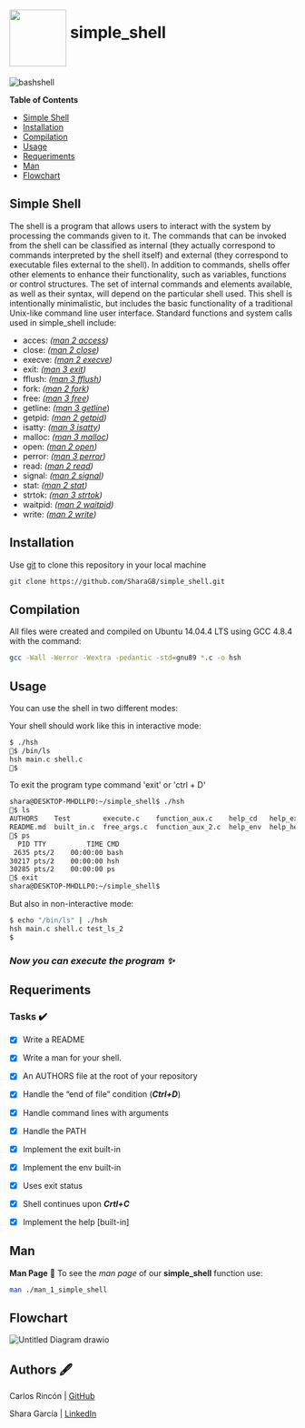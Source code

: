 # <a href="url"><img src="https://user-images.githubusercontent.com/90220978/145126989-7e3c2c83-88fc-477c-ad07-6294086651c2.jpg" align="middle" width="100" height="100"></a> simple_shell

![bashshell](https://user-images.githubusercontent.com/90220978/145126786-e6ada7f9-5a6e-4b41-b577-c3ec4a3ae756.png)


**Table of Contents**
- [Simple Shell](#simple-shell)
- [Installation](#installation)
- [Compilation](#compilation)
- [Usage](#usage)
- [Requeriments](#requeriments)
- [Man](#man)
- [Flowchart](#flowchart)

## Simple Shell
The shell is a program that allows users to interact with the system by processing the commands given to it. The commands that can be invoked from the shell can be classified as internal (they actually correspond to commands interpreted by the shell itself) and external (they correspond to executable files external to the shell). In addition to commands, shells offer other elements to enhance their functionality, such as variables, functions or control structures. The set of internal commands and elements available, as well as their syntax, will depend on the particular shell used.  This shell is intentionally minimalistic, but includes the basic functionality of a traditional Unix-like command line user interface.
Standard functions and system calls used in simple_shell include:

   - acces: *([man 2 access](https://man7.org/linux/man-pages/man2/access.2.html))*
   - close: *([man 2 close](https://man7.org/linux/man-pages/man2/close.2.html))*
   - execve: *([man 2 execve](https://man7.org/linux/man-pages/man2/execve.2.html))*
   - exit: *([man 3 exit](https://man7.org/linux/man-pages/man3/exit.3.html))*
   - fflush: *([man 3 fflush](https://man7.org/linux/man-pages/man3/fflush.3.html))*
   - fork: *([man 2 fork](https://man7.org/linux/man-pages/man2/fork.2.html))*
   - free: *([man 3 free](https://linux.die.net/man/3/free))*
   - getline: *([man 3 getline](https://man7.org/linux/man-pages/man3/getline.3.html)*)
   - getpid: *([man 2 getpid](https://man7.org/linux/man-pages/man2/getpid.2.html))*
   - isatty: *([man 3 isatty](https://man7.org/linux/man-pages/man3/isatty.3.html))*
   - malloc: *([man 3 malloc](https://man7.org/linux/man-pages/man3/free.3.html))*
   - open: *([man 2 open](https://man7.org/linux/man-pages/man2/open.2.html))*
   - perror: *([man 3 perror](https://man7.org/linux/man-pages/man3/perror.3.html))*
   - read: *([man 2 read](https://man7.org/linux/man-pages/man2/read.2.html))*
   - signal: *([man 2 signal](https://man7.org/linux/man-pages/man2/signal.2.html))*
   - stat: *([man 2 stat](https://linux.die.net/man/2/stat))*
   - strtok: *([man 3 strtok](https://man7.org/linux/man-pages/man3/strtok_r.3.html))*
   - waitpid: *([man 2 waitpid](https://linux.die.net/man/2/waitpid))*
   - write: *([man 2 write](https://man7.org/linux/man-pages/man2/write.2.html))*


## Installation

Use [git](https://docs.github.com/en/repositories/creating-and-managing-repositories/cloning-a-repository) to clone this repository in your local machine

```bash
git clone https://github.com/SharaGB/simple_shell.git
```

## Compilation

All files were created and compiled on Ubuntu 14.04.4 LTS using GCC 4.8.4 with the command:

```bash
gcc -Wall -Werror -Wextra -pedantic -std=gnu89 *.c -o hsh
```
## Usage
You can use the shell in two different modes:

Your shell should work like this in interactive mode:

```bash
$ ./hsh
🧿$ /bin/ls
hsh main.c shell.c
🧿$
```
To exit the program type command 'exit' or 'ctrl + D'

```bash
shara@DESKTOP-MHDLLP0:~/simple_shell$ ./hsh
🧿$ ls
AUTHORS    Test        execute.c    function_aux.c    help_cd   help_exit  hsh                 main.h              non_built_in.c          token.c
README.md  built_in.c  free_args.c  function_aux_2.c  help_env  help_help  interactive_mode.c  man_1_simple_shell  non_interactive_mode.c
🧿$ ps
  PID TTY          TIME CMD
 2635 pts/2    00:00:00 bash
30217 pts/2    00:00:00 hsh
30285 pts/2    00:00:00 ps
🧿$ exit
shara@DESKTOP-MHDLLP0:~/simple_shell$
```

But also in non-interactive mode:

```bash
$ echo "/bin/ls" | ./hsh
hsh main.c shell.c test_ls_2
$
```

 ### ***Now you can execute the program ✨***

## Requeriments
### Tasks ✔️

- [x] Write a README
- [x] Write a man for your shell.
- [x] An AUTHORS file at the root of your repository
- [x] Handle the “end of file” condition (***Ctrl+D***)
- [x] Handle command lines with arguments
- [x] Handle the PATH
- [x] Implement the exit built-in
- [x] Implement the env built-in
- [x] Uses exit status
- [x] Shell continues upon ***Crtl+C***
- [x] Implement the help [built-in]


## Man
**Man Page** 📑
To see the *man page* of our **simple_shell** function use:

```bash
man ./man_1_simple_shell
```

## Flowchart

![Untitled Diagram drawio](https://user-images.githubusercontent.com/90220978/145336946-b715f736-e143-4766-886d-d939b7cafd8a.png)

## Authors 🖋

Carlos Rincón | [GitHub](https://github.com/CarlosRinconsofdev)

Shara García | [LinkedIn](https://www.linkedin.com/in/sharagb/)
